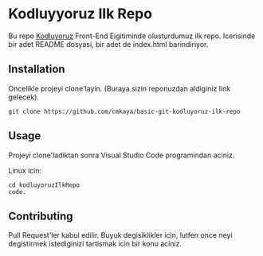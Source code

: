 # Kodluyyoruz Ilk Repo

Bu repo [Kodluyoruz](https://kodluyoruz.org) Front-End Eigitiminde olusturdumuz ilk repo. Icerisinde bir adet README dosyasi, bir adet de index.html barindiriyor.

## Installation

Oncelikle projeyi clone'layin. (Buraya sizin reponuzdan aldiginiz link gelecek).

```
git clone https://github.com/cmkaya/basic-git-kodluyoruz-ilk-repo
```

## Usage

Projeyi clone'ladiktan sonra Visual Studio Code programindan aciniz.

Linux icin:

```
cd kodluyoruzIlkRepo
code.
```

## Contributing

Pull Request'ler kabul edilir. Buyuk degisiklikler icin, lutfen once neyi degistirmek istediginizi tartismak icin bir konu aciniz.
